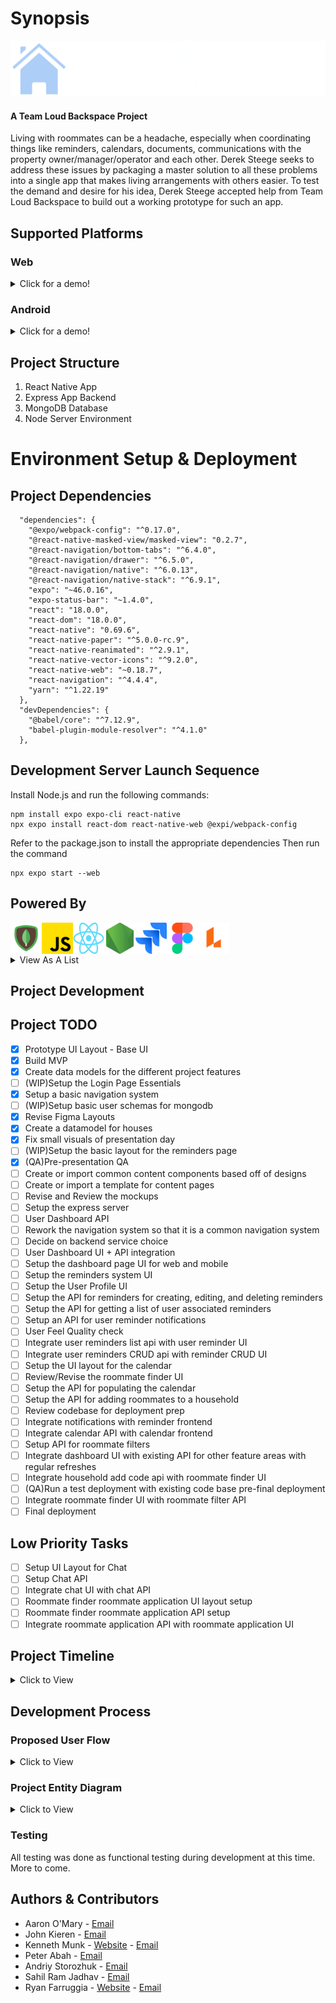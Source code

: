 # Synopsis

![Rezidenc Logo](/readme_assets/logos/rezidenc-logo-dark.png)

#### A Team Loud Backspace Project

Living with roommates can be a headache, especially when coordinating things like reminders, calendars, documents, communications with the property owner/manager/operator and each other. Derek Steege seeks to address these issues by packaging a master solution to all these problems into a single app that makes living arrangements with others easier. To test the demand and desire for his idea, Derek Steege accepted help from Team Loud Backspace to build out a working prototype for such an app.

## Supported Platforms

### Web

<details>
  <summary>Click for a demo!</summary>
  <br>
  
  ![Web Demo GIF](/readme_assets/loudbackspaceweb.gif)
  
</details>

### Android

<details>
  <summary>Click for a demo!</summary>
  <br>
  
  ![Mobile Demo GIF](/readme_assets/loudbackspacemobile.gif)
  
</details>

## Project Structure

1. React Native App
2. Express App Backend
3. MongoDB Database
4. Node Server Environment

# Environment Setup & Deployment

## Project Dependencies

```
  "dependencies": {
    "@expo/webpack-config": "^0.17.0",
    "@react-native-masked-view/masked-view": "0.2.7",
    "@react-navigation/bottom-tabs": "^6.4.0",
    "@react-navigation/drawer": "^6.5.0",
    "@react-navigation/native": "^6.0.13",
    "@react-navigation/native-stack": "^6.9.1",
    "expo": "~46.0.16",
    "expo-status-bar": "~1.4.0",
    "react": "18.0.0",
    "react-dom": "18.0.0",
    "react-native": "0.69.6",
    "react-native-paper": "^5.0.0-rc.9",
    "react-native-reanimated": "^2.9.1",
    "react-native-vector-icons": "^9.2.0",
    "react-native-web": "~0.18.7",
    "react-navigation": "^4.4.4",
    "yarn": "^1.22.19"
  },
  "devDependencies": {
    "@babel/core": "^7.12.9",
    "babel-plugin-module-resolver": "^4.1.0"
  },
```

## Development Server Launch Sequence

Install Node.js and run the following commands:

```
npm install expo expo-cli react-native
npx expo install react-dom react-native-web @expi/webpack-config
```

Refer to the package.json to install the appropriate dependencies
Then run the command

```
npx expo start --web
```

## Powered By

<img align="left" src="/readme_assets/icons/mongodbicon.png" width="50" height="50" />
<img align="left" src="/readme_assets/icons/expressjsicon.png" width="50" height="50" />
<img align="left" src="/readme_assets/icons/reacticon.png" width="50" height="50" />
<img align="left" src="/readme_assets/icons/nodejsicon.png" width="50" height="50" />
<img align="left" src="/readme_assets/icons/jiraicon.png" width="50" height="50" />
<img align="left" src="/readme_assets/icons/figmaicon.png" width="50" height="50" />
<img align="left" src="/readme_assets/icons/lucidcharticon.png" width="50" height="50" />
<br />
<br />
<br />

<details>
  <summary>View As A List</summary>
  <br>
  <ul>
    <li>MongoDB</li>
    <li>ExpressJS</li>
    <li>React Native</li>
    <li>NodeJS</li>
    <li>Jira</li>
    <li>Figma</li>
    <li>Lucid Chart</li>
  </ul>
  
</details>

## Project Development

## Project TODO

- [x] Prototype UI Layout - Base UI
- [x] Build MVP
- [x] Create data models for the different project features
- [ ] \(WIP)Setup the Login Page Essentials
- [x] Setup a basic navigation system
- [ ] \(WIP)Setup basic user schemas for mongodb
- [x] Revise Figma Layouts
- [x] Create a datamodel for houses
- [x] Fix small visuals of presentation day
- [ ] \(WIP)Setup the basic layout for the reminders page
- [x] \(QA)Pre-presentation QA
- [ ] Create or import common content components based off of designs
- [ ] Create or import a template for content pages
- [ ] Revise and Review the mockups
- [ ] Setup the express server
- [ ] User Dashboard API
- [ ] Rework the navigation system so that it is a common navigation system
- [ ] Decide on backend service choice
- [ ] User Dashboard UI + API integration
- [ ] Setup the dashboard page UI for web and mobile
- [ ] Setup the reminders system UI
- [ ] Setup the User Profile UI
- [ ] Setup the API for reminders for creating, editing, and deleting reminders
- [ ] Setup the API for getting a list of user associated reminders
- [ ] Setup an API for user reminder notifications
- [ ] User Feel Quality check
- [ ] Integrate user reminders list api with user reminder UI
- [ ] Integrate user reminders CRUD api with reminder CRUD UI
- [ ] Setup the UI layout for the calendar
- [ ] Review/Revise the roommate finder UI
- [ ] Setup the API for populating the calendar
- [ ] Setup the API for adding roommates to a household
- [ ] Review codebase for deployment prep
- [ ] Integrate notifications with reminder frontend
- [ ] Integrate calendar API with calendar frontend
- [ ] Setup API for roommate filters
- [ ] Integrate dashboard UI with existing API for other feature areas with regular refreshes
- [ ] Integrate household add code api with roommate finder UI
- [ ] \(QA)Run a test deployment with existing code base pre-final deployment
- [ ] Integrate roommate finder UI with roommate filter API
- [ ] Final deployment

## Low Priority Tasks

- [ ] Setup UI Layout for Chat
- [ ] Setup Chat API
- [ ] Integrate chat UI with chat API
- [ ] Roommate finder roommate application UI layout setup
- [ ] Roommate finder roommate application API setup
- [ ] Integrate roommate application API with roommate application UI

## Project Timeline

<details>
  <summary>Click to View</summary>
  <br>
  
  ![Rezidenc Roadmap](/readme_assets/rezidenc--roadmap.png)
  
</details>

## Development Process

### Proposed User Flow

<details>
  <summary>Click to View</summary>
  <br>
  
  ![User Flow](/readme_assets/LoudBackspace--UserFlow--JohnKieren.png)
  
</details>

### Project Entity Diagram

<details>
  <summary>Click to View</summary>
  <br>
  
  ![ERD](/readme_assets/Rezidenc_ERD.png)
  
</details>

### Testing

All testing was done as functional testing during development at this time. More to come.

<!--
### Pull Requests & Contribution Guidelines
-->

## Authors & Contributors

- Aaron O'Mary - [Email](mailto:aomary@csus.edu)
- John Kieren - [Email](mailto:jkieren@csus.edu)
- Kenneth Munk - [Website](https://www.kenmunk.com) - [Email](mailto:contact.me@kenmunk.com)
- Peter Abah - [Email](mailto:peterabah@csus.edu)
- Andriy Storozhuk - [Email](mailto:astorozhuk@csus.edu)
- Sahil Ram Jadhav - [Email](mailto:sahilramjadhav@csus.edu)
- Ryan Farruggia - [Website](http://rjfar.com) - [Email](mailto:rjfarruggia@csus.edu)
